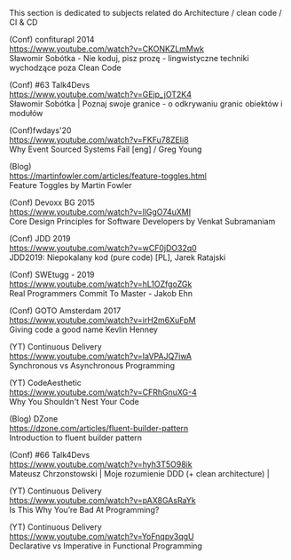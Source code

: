 
This section is dedicated to subjects related do Architecture / clean code / CI & CD

(Conf) confiturapl 2014    
https://www.youtube.com/watch?v=CKONKZLmMwk    
Sławomir Sobótka - Nie koduj, pisz prozę - lingwistyczne techniki wychodzące poza Clean Code    

(Conf) #63 Talk4Devs    
https://www.youtube.com/watch?v=GEjp_jOT2K4    
Sławomir Sobótka | Poznaj swoje granice - o odkrywaniu granic obiektów i modułów

(Conf)fwdays'20    
https://www.youtube.com/watch?v=FKFu78ZEIi8    
Why Event Sourced Systems Fail [eng] / Greg Young

(Blog)    
https://martinfowler.com/articles/feature-toggles.html    
Feature Toggles by Martin Fowler

(Conf) Devoxx BG 2015    
https://www.youtube.com/watch?v=llGgO74uXMI    
Core Design Principles for Software Developers by Venkat Subramaniam

(Conf) JDD 2019    
https://www.youtube.com/watch?v=wCF0jDO32q0    
JDD2019: Niepokalany kod (pure code) [PL], Jarek Ratajski

(Conf) SWEtugg - 2019    
https://www.youtube.com/watch?v=hL1OZfgoZGk    
Real Programmers Commit To Master - Jakob Ehn

(Conf) GOTO Amsterdam 2017    
https://www.youtube.com/watch?v=irH2m6XuFpM    
Giving code a good name Kevlin Henney

(YT) Continuous Delivery    
https://www.youtube.com/watch?v=IaVPAJQ7iwA    
Synchronous vs Asynchronous Programming

(YT) CodeAesthetic    
https://www.youtube.com/watch?v=CFRhGnuXG-4    
Why You Shouldn't Nest Your Code

(Blog) DZone    
https://dzone.com/articles/fluent-builder-pattern    
Introduction to fluent builder pattern

(Conf)  #66 Talk4Devs    
https://www.youtube.com/watch?v=hyh3T5O98ik    
Mateusz Chrzonstowski | Moje rozumienie DDD (+ clean architecture) |

(YT) Continuous Delivery    
https://www.youtube.com/watch?v=pAX8GAsRaYk    
Is This Why You’re Bad At Programming?

(YT)
Continuous Delivery    
https://www.youtube.com/watch?v=YoFnqpv3qgU    
Declarative vs Imperative in Functional Programming
